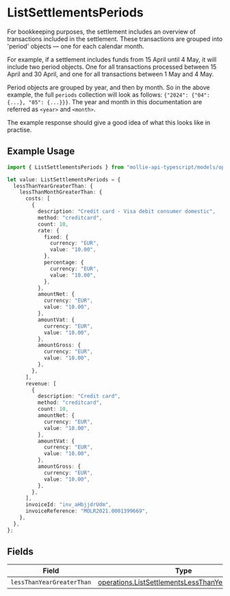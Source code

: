 # ListSettlementsPeriods

For bookkeeping purposes, the settlement includes an overview of transactions included in the settlement. These
transactions are grouped into 'period' objects — one for each calendar month.

For example, if a settlement includes funds from 15 April until 4 May, it will include two period objects. One for
all transactions processed between 15 April and 30 April, and one for all transactions between 1 May and 4 May.

Period objects are grouped by year, and then by month. So in the above example, the full `periods` collection will
look as follows: `{"2024": {"04": {...}, "05": {...}}}`. The year and month in this documentation are referred as `<year>` and `<month>`.

The example response should give a good idea of what this looks like in practise.

## Example Usage

```typescript
import { ListSettlementsPeriods } from "mollie-api-typescript/models/operations";

let value: ListSettlementsPeriods = {
  lessThanYearGreaterThan: {
    lessThanMonthGreaterThan: {
      costs: [
        {
          description: "Credit card - Visa debit consumer domestic",
          method: "creditcard",
          count: 10,
          rate: {
            fixed: {
              currency: "EUR",
              value: "10.00",
            },
            percentage: {
              currency: "EUR",
              value: "10.00",
            },
          },
          amountNet: {
            currency: "EUR",
            value: "10.00",
          },
          amountVat: {
            currency: "EUR",
            value: "10.00",
          },
          amountGross: {
            currency: "EUR",
            value: "10.00",
          },
        },
      ],
      revenue: [
        {
          description: "Credit card",
          method: "creditcard",
          count: 10,
          amountNet: {
            currency: "EUR",
            value: "10.00",
          },
          amountVat: {
            currency: "EUR",
            value: "10.00",
          },
          amountGross: {
            currency: "EUR",
            value: "10.00",
          },
        },
      ],
      invoiceId: "inv_aHbjjdrUdm",
      invoiceReference: "MOLR2021.0001399669",
    },
  },
};
```

## Fields

| Field                                                                                                                  | Type                                                                                                                   | Required                                                                                                               | Description                                                                                                            |
| ---------------------------------------------------------------------------------------------------------------------- | ---------------------------------------------------------------------------------------------------------------------- | ---------------------------------------------------------------------------------------------------------------------- | ---------------------------------------------------------------------------------------------------------------------- |
| `lessThanYearGreaterThan`                                                                                              | [operations.ListSettlementsLessThanYearGreaterThan](../../models/operations/listsettlementslessthanyeargreaterthan.md) | :heavy_minus_sign:                                                                                                     | N/A                                                                                                                    |